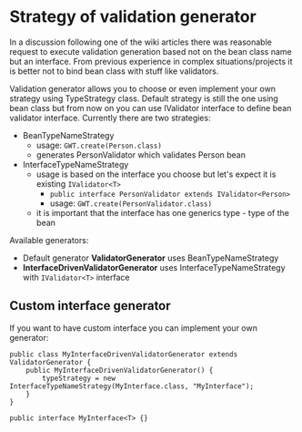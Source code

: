 # Strategy of validation generator #

In a discussion following one of the wiki articles there was reasonable request to execute validation generation based not on the bean class name but an interface. From previous experience in complex situations/projects it is better not to bind bean class with stuff like validators.

Validation generator allows you to choose or even implement your own strategy using TypeStrategy class. Default strategy is still the one using bean class but from now on you can use IValidator interface to define bean validator interface. Currently there are two strategies:
  * BeanTypeNameStrategy
    * usage: `GWT.create(Person.class)`
    * generates PersonValidator which validates Person bean
  * InterfaceTypeNameStrategy
    * usage is based on the interface you choose but let's expect it is existing `IValidator<T>`
      * `public interface PersonValidator extends IValidator<Person>`
      * usage: `GWT.create(PersonValidator.class)`
    * it is important that the interface has one generics type - type of the bean

Available generators:
  * Default generator **ValidatorGenerator** uses BeanTypeNameStrategy
  * **InterfaceDrivenValidatorGenerator** uses InterfaceTypeNameStrategy with `IValidator<T>` interface

## Custom interface generator ##

If you want to have custom interface you can implement your own generator:

```
public class MyInterfaceDrivenValidatorGenerator extends ValidatorGenerator {
	public MyInterfaceDrivenValidatorGenerator() {
		typeStrategy = new InterfaceTypeNameStrategy(MyInterface.class, "MyInterface");
	}
}

public interface MyInterface<T> {}
```